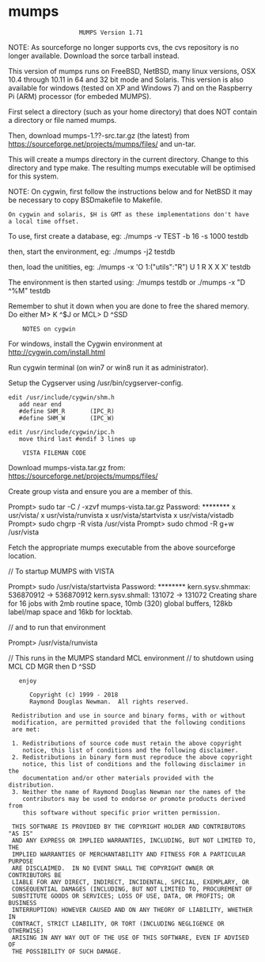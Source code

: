 # mumps

                        MUMPS Version 1.71

  NOTE: As sourceforge no longer supports cvs, the cvs repository is no longer
        available.  Download the sorce tarball instead.

  This version of mumps runs on FreeBSD, NetBSD, many linux versions,
  OSX 10.4 through 10.11 in 64 and 32 bit mode and Solaris.  This version
  is also available for windows (tested on XP and Windows 7) and on
  the Raspberry Pi (ARM) processor (for embeded MUMPS).

  First select a directory (such as your home directory) that does NOT
  contain a directory or file named mumps.
  
  Then, download mumps-1.??-src.tar.gz (the latest) from 	
	https://sourceforge.net/projects/mumps/files/ and un-tar.

  This will create a mumps directory in the current directory.
  Change to this directory and type make.  The resulting mumps executable
  will be optimised for this system.

  NOTE: On cygwin, first follow the instructions below and for NetBSD it may
	be necessary to copy BSDmakefile to Makefile.

	On cygwin and solaris, $H is GMT as these implementations don't have
	a local time offset.

  To use, first create a database, eg:
	./mumps -v TEST -b 16 -s 1000 testdb

  then, start the environment, eg:
	./mumps -j2 testdb

  then, load the unitities, eg:
	./mumps -x 'O 1:("utils":"R") U 1 R X X X' testdb

  The environment is then started using:
	./mumps testdb
  or
	./mumps -x "D ^%M" testdb

  Remember to shut it down when you are done to free the shared memory.
  Do either M> K ^$J or MCL> D ^SSD

  		NOTES on cygwin

  For windows, install the Cygwin environment at http://cygwin.com/install.html

  Run cygwin terminal (on win7 or win8 run it as administrator).

  Setup the Cygserver using /usr/bin/cygserver-config.

    edit /usr/include/cygwin/shm.h
       add near end 
       #define SHM_R       (IPC_R)
       #define SHM_W       (IPC_W)

    edit /usr/include/cygwin/ipc.h
       move third last #endif 3 lines up

		VISTA FILEMAN CODE

  Download mumps-vista.tar.gz from:
  https://sourceforge.net/projects/mumps/files/

  Create group vista and ensure you are a member of this.

  Prompt> sudo tar -C / -xzvf mumps-vista.tar.gz
  Password: ********
  x usr/vista/
  x usr/vista/runvista
  x usr/vista/startvista
  x usr/vista/vistadb
  Prompt> sudo chgrp -R vista /usr/vista
  Prompt> sudo chmod -R g+w /usr/vista

  Fetch the appropriate mumps executable from the above sourceforge location.

  // To startup MUMPS with VISTA

  Prompt> sudo /usr/vista/startvista
  Password: ********
  kern.sysv.shmmax: 536870912 -> 536870912
  kern.sysv.shmall: 131072 -> 131072
  Creating share for 16 jobs with 2mb routine space,
  10mb (320) global buffers, 128kb label/map space
  and 16kb for locktab.

  // and to run that environment

  Prompt> /usr/vista/runvista

  // This runs in the MUMPS standard MCL environment
  // to shutdown using MCL CD MGR then D ^SSD


       enjoy

          Copyright (c) 1999 - 2018
          Raymond Douglas Newman.  All rights reserved.

     Redistribution and use in source and binary forms, with or without
     modification, are permitted provided that the following conditions
     are met:

     1. Redistributions of source code must retain the above copyright
        notice, this list of conditions and the following disclaimer.
     2. Redistributions in binary form must reproduce the above copyright
        notice, this list of conditions and the following disclaimer in the
        documentation and/or other materials provided with the distribution.
     3. Neither the name of Raymond Douglas Newman nor the names of the
        contributors may be used to endorse or promote products derived from
        this software without specific prior written permission.

     THIS SOFTWARE IS PROVIDED BY THE COPYRIGHT HOLDER AND CONTRIBUTORS "AS IS"
     AND ANY EXPRESS OR IMPLIED WARRANTIES, INCLUDING, BUT NOT LIMITED TO, THE
     IMPLIED WARRANTIES OF MERCHANTABILITY AND FITNESS FOR A PARTICULAR PURPOSE
     ARE DISCLAIMED.  IN NO EVENT SHALL THE COPYRIGHT OWNER OR CONTRIBUTORS BE
     LIABLE FOR ANY DIRECT, INDIRECT, INCIDENTAL, SPECIAL, EXEMPLARY, OR
     CONSEQUENTIAL DAMAGES (INCLUDING, BUT NOT LIMITED TO, PROCUREMENT OF
     SUBSTITUTE GOODS OR SERVICES; LOSS OF USE, DATA, OR PROFITS; OR BUSINESS
     INTERRUPTION) HOWEVER CAUSED AND ON ANY THEORY OF LIABILITY, WHETHER IN
     CONTRACT, STRICT LIABILITY, OR TORT (INCLUDING NEGLIGENCE OR OTHERWISE)
     ARISING IN ANY WAY OUT OF THE USE OF THIS SOFTWARE, EVEN IF ADVISED OF
     THE POSSIBILITY OF SUCH DAMAGE.

